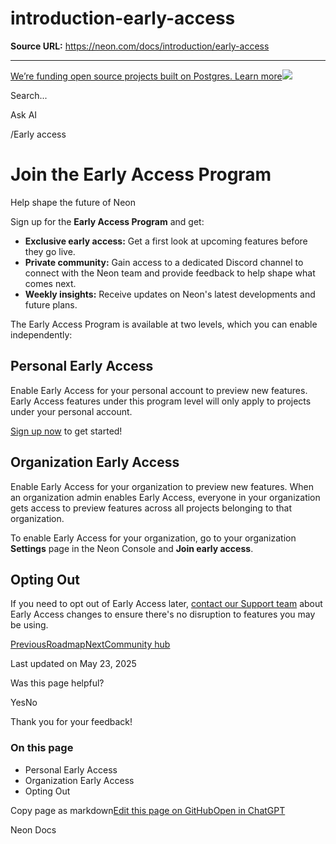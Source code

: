# introduction-early-access

**Source URL:** https://neon.com/docs/introduction/early-access

---

[We’re funding open source projects built on Postgres. Learn more![](/_next/static/svgs/9ee958f8b2be7694e4ce9140c14df68e.svg)](https://neon.com/programs/open-source)

Search...

Ask AI

[](/docs)/Early access

# Join the Early Access Program

Help shape the future of Neon

Sign up for the **Early Access Program** and get:

  * **Exclusive early access:** Get a first look at upcoming features before they go live.
  * **Private community:** Gain access to a dedicated Discord channel to connect with the Neon team and provide feedback to help shape what comes next.
  * **Weekly insights:** Receive updates on Neon's latest developments and future plans.



The Early Access Program is available at two levels, which you can enable independently:

## Personal Early Access

Enable Early Access for your personal account to preview new features. Early Access features under this program level will only apply to projects under your personal account.

[Sign up now](https://console.neon.tech/app/settings/early-access) to get started!

## Organization Early Access

Enable Early Access for your organization to preview new features. When an organization admin enables Early Access, everyone in your organization gets access to preview features across all projects belonging to that organization.

To enable Early Access for your organization, go to your organization **Settings** page in the Neon Console and **Join early access**.

## Opting Out

If you need to opt out of Early Access later, [contact our Support team](https://console.neon.tech/app/projects?modal=support) about Early Access changes to ensure there's no disruption to features you may be using.

[PreviousRoadmap](/docs/introduction/roadmap)[NextCommunity hub](/docs/community/community-intro)

Last updated on May 23, 2025

Was this page helpful?

YesNo

Thank you for your feedback!

### On this page

  * Personal Early Access
  * Organization Early Access
  * Opting Out



Copy page as markdown[Edit this page on GitHub](https://github.com/neondatabase/website/tree/main/content/docs/introduction/early-access.md)[Open in ChatGPT](https://chatgpt.com/?hints=search&q=Read+https://raw.githubusercontent.com/neondatabase/website/refs/heads/main/content/docs/introduction/early-access.md)

Neon Docs